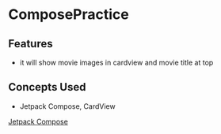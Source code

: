 # ComposePractice

## Features
- it will show movie images in cardview and movie title at top


## Concepts Used
- Jetpack Compose, CardView

[Jetpack Compose](https://youtu.be/b_F2wzV45ZQ "Named link title")
